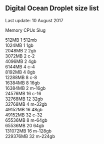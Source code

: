 ## Digital Ocean Droplet size list

Last update: 10 August 2017

Memory          CPUs            Slug

512MB           1               512mb       
1024MB          1               1gb         
2048MB          2               2gb         
3072MB          2               c-2         
4096MB          2               4gb         
6144MB          4               c-4         
8192MB          4               8gb         
12288MB         8               c-8         
16384MB         8               16gb        
16384MB         2               m-16gb      
24576MB         16              c-16        
32768MB         12              32gb        
32768MB         4               m-32gb      
49152MB         16              48gb        
49152MB         32              c-32        
65536MB         8               m-64gb      
65536MB         20              64gb        
131072MB        16              m-128gb     
229376MB        32              m-224gb 